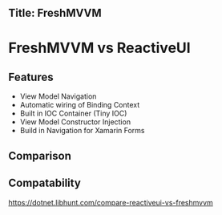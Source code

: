 Title: FreshMVVM
---

# FreshMVVM vs ReactiveUI

## Features

- View Model Navigation
- Automatic wiring of Binding Context
- Built in IOC Container (Tiny IOC)
- View Model Constructor Injection
- Build in Navigation for Xamarin Forms


## Comparison


## Compatability

https://dotnet.libhunt.com/compare-reactiveui-vs-freshmvvm